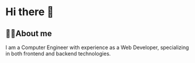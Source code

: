 # Hi there 👋 

## 👩‍💻About me 
I am a Computer Engineer with experience as a Web Developer, specializing in both frontend and backend technologies. 
 

